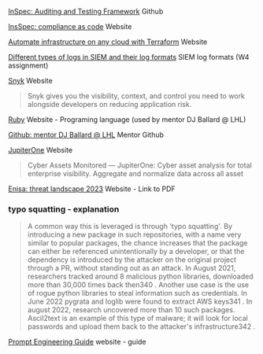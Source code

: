 [InSpec: Auditing and Testing Framework](https://github.com/inspec/inspec) Github

[InsSpec: compliance as code](https://community.chef.io/tools/chef-inspec) Website

[Automate infrastructure on any cloud with Terraform](https://www.terraform.io/) Website

[Different types of logs in SIEM and their log formats](https://www.manageengine.com/log-management/siem/collecting-and-analysing-different-log-types.html#l2) SIEM log formats (W4 assignment)

[Snyk](https://snyk.io/?utm_medium=paid-search&utm_source=google&utm_campaign=gs_sn:-brand-ecpc&utm_content=br_ex&utm_term=snyk&gad_source=1&gclid=CjwKCAjw4ri0BhAvEiwA8oo6FzeLyB7Bhl1DWebTETMU_OCqol_ErSDsFEw1a8FC_QIK4r7PHj3xmBoCY_8QAvD_BwE) Website
> Snyk gives you the visibility, context, and control you need to work alongside developers on reducing application risk.

[Ruby](https://www.ruby-lang.org/en/) Website - Programing language (used by mentor DJ Ballard @ LHL)

[Github: mentor DJ Ballard @ LHL](https://github.com/Datise) Mentor Github

[JupiterOne](https://www.jupiterone.com/?device=c&utm_source=google&utm_medium=cpc&utm_campaign=Branded&utm_content=JupiterOne&utm_term=jupiter%20one&gad_source=1&gclid=EAIaIQobChMI2LC09eichwMV9uHjBx1XWgF0EAAYASAAEgJVNPD_BwE) Website
> Cyber Assets Monitored — JupiterOne: Cyber asset analysis for total enterprise visibility. Aggregate and normalize data across all asset

[Enisa: threat landscape 2023](https://www.enisa.europa.eu/publications/enisa-threat-landscape-2023) Website - Link to PDF

### typo squatting - explanation
> A common way this is leveraged is through 'typo squatting'. 
By introducing a new package in such repositories, with a name very similar to popular packages, the chance increases that the package can either be referenced unintentionally by a developer, or that the dependency is introduced by the attacker on the original project through a PR, without standing out as an attack. In August 2021, researchers tracked around 8 malicious python libraries, downloaded more than 30,000 times back then340 . Another use case is the use of rogue python libraries to steal information such as credentials. In June 2022 pygrata and loglib were found to extract AWS keys341 . In august 2022, research uncovered more than 10 such packages. AsciI2text is an example of this type of malware; it will look for local passwords and upload them back to the attacker's infrastructure342 .

[Prompt Engineering Guide](https://www.promptingguide.ai/) website - guide
